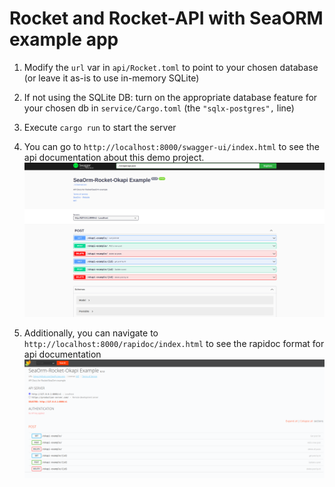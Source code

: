 # Rocket and Rocket-API with SeaORM example app

1. Modify the `url` var in `api/Rocket.toml` to point to your chosen database (or leave it as-is to use in-memory SQLite)

1. If not using the SQLite DB: turn on the appropriate database feature for your chosen db in `service/Cargo.toml` (the `"sqlx-postgres",` line)

1. Execute `cargo run` to start the server

1. You can go to ```http://localhost:8000/swagger-ui/index.html``` to see the api documentation about this demo project.
   ![swagger](swagger.png)
1. Additionally, you can navigate to ```http://localhost:8000/rapidoc/index.html``` to see the rapidoc format for api documentation 
   ![rapidoc](rapidoc.png)
